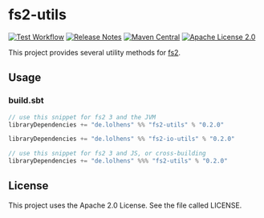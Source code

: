 # fs2-utils

[![Test Workflow](https://github.com/LolHens/fs2-utils/workflows/test/badge.svg)](https://github.com/LolHens/fs2-utils/actions?query=workflow%3Atest)
[![Release Notes](https://img.shields.io/github/release/LolHens/fs2-utils.svg?maxAge=3600)](https://github.com/LolHens/fs2-utils/releases/latest)
[![Maven Central](https://img.shields.io/maven-central/v/de.lolhens/fs2-utils_2.13)](https://search.maven.org/artifact/de.lolhens/fs2-utils_2.13)
[![Apache License 2.0](https://img.shields.io/github/license/LolHens/fs2-utils.svg?maxAge=3600)](https://www.apache.org/licenses/LICENSE-2.0)

This project provides several utility methods for [fs2](https://github.com/typelevel/fs2).

## Usage

### build.sbt

```sbt
// use this snippet for fs2 3 and the JVM
libraryDependencies += "de.lolhens" %% "fs2-utils" % "0.2.0"

libraryDependencies += "de.lolhens" %% "fs2-io-utils" % "0.2.0"

// use this snippet for fs2 3 and JS, or cross-building
libraryDependencies += "de.lolhens" %%% "fs2-utils" % "0.2.0"
```

## License

This project uses the Apache 2.0 License. See the file called LICENSE.

